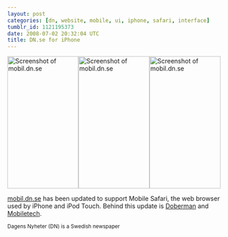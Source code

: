 ```yaml
---
layout: post
categories: [dn, website, mobile, ui, iphone, safari, interface]
tumblr_id: 1121195373
date: 2008-07-02 20:32:04 UTC
title: DN.se for iPhone
---
```


<a href='/attachments/2008/07/dnse-iphone-start.png'><img src="/attachments/2008/07/dnse-iphone-start-161x300.png" alt="Screenshot of mobil.dn.se" width="161" height="300" class="alignnone size-medium wp-image-509" /></a><a href='/attachments/2008/07/dnse-iphone-kultur.png'><img src="/attachments/2008/07/dnse-iphone-kultur-161x300.png" alt="Screenshot of mobil.dn.se" title="" width="161" height="300" class="alignnone size-medium wp-image-513" /></a><a href='/attachments/2008/07/dnse-iphone-3more.png'><img src="/attachments/2008/07/dnse-iphone-3more-161x300.png" alt="Screenshot of mobil.dn.se" width="161" height="300" class="alignnone size-medium wp-image-512" /></a>

<a href="http://mobil.dn.se/">mobil.dn.se</a> has been updated to support Mobile Safari, the web browser used by iPhone and iPod Touch. Behind this update is <a href="http://doberman.se/">Doberman</a> and <a href="http://mobiletech.no/">Mobiletech</a>.

<small>Dagens Nyheter (DN) is a Swedish newspaper</small>
